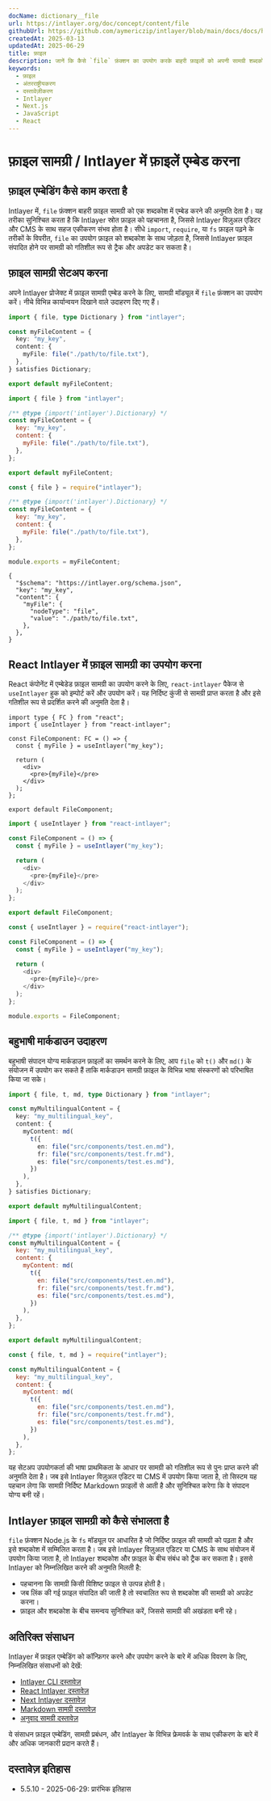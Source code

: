 ```yaml
---
docName: dictionary__file
url: https://intlayer.org/doc/concept/content/file
githubUrl: https://github.com/aymericzip/intlayer/blob/main/docs/docs/hi/dictionary/file.md
createdAt: 2025-03-13
updatedAt: 2025-06-29
title: फ़ाइल
description: जानें कि कैसे `file` फ़ंक्शन का उपयोग करके बाहरी फ़ाइलों को अपनी सामग्री शब्दकोश में एम्बेड किया जाए। यह दस्तावेज़ बताता है कि Intlayer फ़ाइल सामग्री को कैसे लिंक और गतिशील रूप से प्रबंधित करता है।
keywords:
  - फ़ाइल
  - अंतरराष्ट्रीयकरण
  - दस्तावेज़ीकरण
  - Intlayer
  - Next.js
  - JavaScript
  - React
---
```


# फ़ाइल सामग्री / Intlayer में फ़ाइलें एम्बेड करना

## फ़ाइल एम्बेडिंग कैसे काम करता है

Intlayer में, `file` फ़ंक्शन बाहरी फ़ाइल सामग्री को एक शब्दकोश में एम्बेड करने की अनुमति देता है। यह तरीका सुनिश्चित करता है कि Intlayer स्रोत फ़ाइल को पहचानता है, जिससे Intlayer विज़ुअल एडिटर और CMS के साथ सहज एकीकरण संभव होता है। सीधे `import`, `require`, या `fs` फ़ाइल पढ़ने के तरीकों के विपरीत, `file` का उपयोग फ़ाइल को शब्दकोश के साथ जोड़ता है, जिससे Intlayer फ़ाइल संपादित होने पर सामग्री को गतिशील रूप से ट्रैक और अपडेट कर सकता है।

## फ़ाइल सामग्री सेटअप करना

अपने Intlayer प्रोजेक्ट में फ़ाइल सामग्री एम्बेड करने के लिए, सामग्री मॉड्यूल में `file` फ़ंक्शन का उपयोग करें। नीचे विभिन्न कार्यान्वयन दिखाने वाले उदाहरण दिए गए हैं।

```typescript fileName="**/*.content.ts" contentDeclarationFormat="typescript"
import { file, type Dictionary } from "intlayer";

const myFileContent = {
  key: "my_key",
  content: {
    myFile: file("./path/to/file.txt"),
  },
} satisfies Dictionary;

export default myFileContent;
```

```javascript fileName="**/*.content.mjs" contentDeclarationFormat="esm"
import { file } from "intlayer";

/** @type {import('intlayer').Dictionary} */
const myFileContent = {
  key: "my_key",
  content: {
    myFile: file("./path/to/file.txt"),
  },
};

export default myFileContent;
```

```javascript fileName="**/*.content.cjs" contentDeclarationFormat="commonjs"
const { file } = require("intlayer");

/** @type {import('intlayer').Dictionary} */
const myFileContent = {
  key: "my_key",
  content: {
    myFile: file("./path/to/file.txt"),
  },
};

module.exports = myFileContent;
```

```json5 fileName="**/*.content.json" contentDeclarationFormat="json"
{
  "$schema": "https://intlayer.org/schema.json",
  "key": "my_key",
  "content": {
    "myFile": {
      "nodeType": "file",
      "value": "./path/to/file.txt",
    },
  },
}
```

## React Intlayer में फ़ाइल सामग्री का उपयोग करना

React कंपोनेंट में एम्बेडेड फ़ाइल सामग्री का उपयोग करने के लिए, `react-intlayer` पैकेज से `useIntlayer` हुक को इम्पोर्ट करें और उपयोग करें। यह निर्दिष्ट कुंजी से सामग्री प्राप्त करता है और इसे गतिशील रूप से प्रदर्शित करने की अनुमति देता है।

```tsx fileName="**/*.tsx" codeFormat="typescript"
import type { FC } from "react";
import { useIntlayer } from "react-intlayer";

const FileComponent: FC = () => {
  const { myFile } = useIntlayer("my_key");

  return (
    <div>
      <pre>{myFile}</pre>
    </div>
  );
};

export default FileComponent;
```

```javascript fileName="**/*.mjx" codeFormat="esm"
import { useIntlayer } from "react-intlayer";

const FileComponent = () => {
  const { myFile } = useIntlayer("my_key");

  return (
    <div>
      <pre>{myFile}</pre>
    </div>
  );
};

export default FileComponent;
```

```javascript fileName="**/*.cjs" codeFormat="commonjs"
const { useIntlayer } = require("react-intlayer");

const FileComponent = () => {
  const { myFile } = useIntlayer("my_key");

  return (
    <div>
      <pre>{myFile}</pre>
    </div>
  );
};

module.exports = FileComponent;
```

## बहुभाषी मार्कडाउन उदाहरण

बहुभाषी संपादन योग्य मार्कडाउन फ़ाइलों का समर्थन करने के लिए, आप `file` को `t()` और `md()` के संयोजन में उपयोग कर सकते हैं ताकि मार्कडाउन सामग्री फ़ाइल के विभिन्न भाषा संस्करणों को परिभाषित किया जा सके।

```typescript fileName="**/*.content.ts" contentDeclarationFormat="typescript"
import { file, t, md, type Dictionary } from "intlayer";

const myMultilingualContent = {
  key: "my_multilingual_key",
  content: {
    myContent: md(
      t({
        en: file("src/components/test.en.md"),
        fr: file("src/components/test.fr.md"),
        es: file("src/components/test.es.md"),
      })
    ),
  },
} satisfies Dictionary;

export default myMultilingualContent;
```

```javascript fileName="**/*.content.mjs" contentDeclarationFormat="esm"
import { file, t, md } from "intlayer";

/** @type {import('intlayer').Dictionary} */
const myMultilingualContent = {
  key: "my_multilingual_key",
  content: {
    myContent: md(
      t({
        en: file("src/components/test.en.md"),
        fr: file("src/components/test.fr.md"),
        es: file("src/components/test.es.md"),
      })
    ),
  },
};

export default myMultilingualContent;
```

```javascript fileName="**/*.content.cjs" contentDeclarationFormat="commonjs"
const { file, t, md } = require("intlayer");

const myMultilingualContent = {
  key: "my_multilingual_key",
  content: {
    myContent: md(
      t({
        en: file("src/components/test.en.md"),
        fr: file("src/components/test.fr.md"),
        es: file("src/components/test.es.md"),
      })
    ),
  },
};
```

यह सेटअप उपयोगकर्ता की भाषा प्राथमिकता के आधार पर सामग्री को गतिशील रूप से पुनः प्राप्त करने की अनुमति देता है। जब इसे Intlayer विज़ुअल एडिटर या CMS में उपयोग किया जाता है, तो सिस्टम यह पहचान लेगा कि सामग्री निर्दिष्ट Markdown फ़ाइलों से आती है और सुनिश्चित करेगा कि वे संपादन योग्य बनी रहें।

## Intlayer फ़ाइल सामग्री को कैसे संभालता है

`file` फ़ंक्शन Node.js के `fs` मॉड्यूल पर आधारित है जो निर्दिष्ट फ़ाइल की सामग्री को पढ़ता है और इसे शब्दकोश में सम्मिलित करता है। जब इसे Intlayer विज़ुअल एडिटर या CMS के साथ संयोजन में उपयोग किया जाता है, तो Intlayer शब्दकोश और फ़ाइल के बीच संबंध को ट्रैक कर सकता है। इससे Intlayer को निम्नलिखित करने की अनुमति मिलती है:

- पहचानना कि सामग्री किसी विशिष्ट फ़ाइल से उत्पन्न होती है।
- जब लिंक की गई फ़ाइल संपादित की जाती है तो स्वचालित रूप से शब्दकोश की सामग्री को अपडेट करना।
- फ़ाइल और शब्दकोश के बीच समन्वय सुनिश्चित करें, जिससे सामग्री की अखंडता बनी रहे।

## अतिरिक्त संसाधन

Intlayer में फ़ाइल एम्बेडिंग को कॉन्फ़िगर करने और उपयोग करने के बारे में अधिक विवरण के लिए, निम्नलिखित संसाधनों को देखें:

- [Intlayer CLI दस्तावेज़](https://github.com/aymericzip/intlayer/blob/main/docs/docs/hi/intlayer_cli.md)
- [React Intlayer दस्तावेज़](https://github.com/aymericzip/intlayer/blob/main/docs/docs/hi/intlayer_with_create_react_app.md)
- [Next Intlayer दस्तावेज़](https://github.com/aymericzip/intlayer/blob/main/docs/docs/hi/intlayer_with_nextjs_15.md)
- [Markdown सामग्री दस्तावेज़](https://github.com/aymericzip/intlayer/blob/main/docs/docs/hi/dictionary/markdown.md)
- [अनुवाद सामग्री दस्तावेज़](https://github.com/aymericzip/intlayer/blob/main/docs/docs/hi/dictionary/translation.md)

ये संसाधन फ़ाइल एम्बेडिंग, सामग्री प्रबंधन, और Intlayer के विभिन्न फ्रेमवर्क के साथ एकीकरण के बारे में और अधिक जानकारी प्रदान करते हैं।

## दस्तावेज़ इतिहास

- 5.5.10 - 2025-06-29: प्रारंभिक इतिहास
